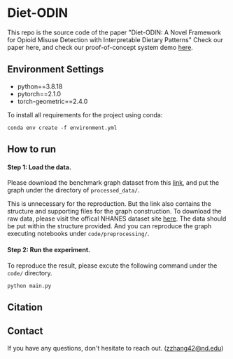 # Diet-ODIN

This repo is the source code of the paper "Diet-ODIN: A Novel Framework for Opioid Misuse Detection with Interpretable Dietary Patterns" Check our paper here, and check our proof-of-concept system demo [here](50.116.62.222:81).

## Environment Settings

 - python==3.8.18
 - pytorch==2.1.0 
 - torch-geometric==2.4.0

To install all requirements for the project using conda:

```
conda env create -f environment.yml
```


## How to run

#### Step 1: Load the data. 

Please download the benchmark graph dataset from this [link](https://drive.google.com/drive/folders/19ZphIEBitMsRjk2A3DLRb5ebpnCzwjbW?usp=sharing), and put the graph under the directory of `processed_data/`. 

This is unnecessary for the reproduction. But the link also contains the structure and supporting files for the graph construction. To download the raw data, please visit the offical NHANES dataset site [here](https://wwwn.cdc.gov/nchs/nhanes/). The data should be put within the structure provided. And you can reproduce the graph executing notebooks under `code/preprocessing/`. 


#### Step 2: Run the experiment.

To reproduce the result, please excute the following command under the `code/` directory. 

```
python main.py 
```

## Citation

## Contact
If you have any questions, don't hesitate to reach out. (zzhang42@nd.edu) 
